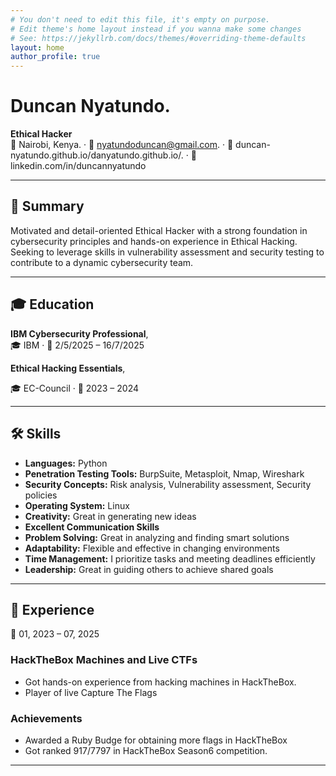 ```yaml
---
# You don't need to edit this file, it's empty on purpose.
# Edit theme's home layout instead if you wanna make some changes
# See: https://jekyllrb.com/docs/themes/#overriding-theme-defaults
layout: home
author_profile: true
---
```


# Duncan Nyatundo.
**Ethical Hacker**  
📍 Nairobi, Kenya. · 📧 nyatundoduncan@gmail.com. · 🐙 duncan-nyatundo.github.io/danyatundo.github.io/. · 💼 linkedin.com/in/duncannyatundo

---

## 🧠 Summary
Motivated and detail-oriented Ethical Hacker with a strong foundation in cybersecurity principles and hands-on experience in Ethical Hacking. Seeking to leverage skills in vulnerability assessment and security testing to contribute to a dynamic cybersecurity team.

---

## 🎓 Education

**IBM Cybersecurity Professional**,   
🎓 IBM · 📅 2/5/2025 – 16/7/2025  
  
**Ethical Hacking Essentials**,

🎓 EC-Council · 📅 2023 – 2024  

---

## 🛠 Skills
- **Languages:** Python  
- **Penetration Testing Tools:** BurpSuite, Metasploit, Nmap, Wireshark  
- **Security Concepts:** Risk analysis, Vulnerability assessment, Security policies  
- **Operating System:** Linux
- **Creativity:** Great in generating new ideas
- **Excellent Communication Skills**
- **Problem Solving:** Great in analyzing and finding smart solutions
- **Adaptability:** Flexible and effective in changing environments
- **Time Management:** I prioritize tasks and meeting deadlines efficiently
- **Leadership:** Great in guiding others to achieve shared goals

---

## 💼 Experience
 📅 01, 2023 – 07, 2025
### **HackTheBox Machines and Live CTFs**   
- Got hands-on experience from hacking machines in HackTheBox.  
- Player of live Capture The Flags

### **Achievements**  
- Awarded a Ruby Budge for obtaining more flags in HackTheBox 
- Got ranked 917/7797 in HackTheBox Season6 competition.  


---
